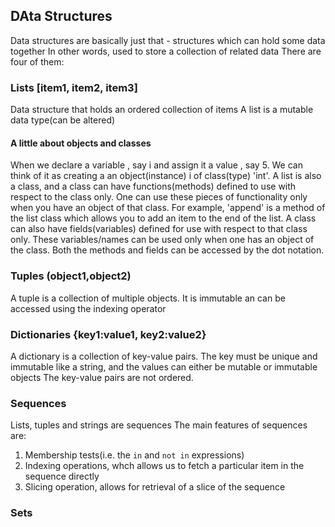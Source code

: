 ## DAta Structures
Data structures are basically just that - structures which can hold some data together
In other words, used to store a collection of related data
There are four of them:
### Lists [item1, item2, item3]
Data structure that holds an ordered collection of items
A list is a mutable data type(can be altered)

#### A little about objects and classes
When we declare a variable , say i and assign it a value , say 5.
We can think of it as creating a an object(instance) i of class(type) 'int'. 
A list is also a class, and a class can have functions(methods) defined to use 
with respect to the class only. One can use these pieces of functionality only 
when you have an object of that class. For example, 'append' is a method of the list class 
which allows you to add an item to the end of the list. A class can also have fields(variables)
defined for use with respect to that class only. These variables/names can be used only 
when one has an object of the class.
Both the methods and fields can be accessed by the dot notation.

### Tuples (object1,object2)
A tuple is a collection of multiple objects. 
It is immutable an can be accessed using the indexing
operator

### Dictionaries {key1:value1, key2:value2}
A dictionary is a collection of key-value pairs. 
The key must be unique and immutable like a string, and the values can either be mutable 
or immutable objects
The key-value pairs are not ordered.

### Sequences
Lists, tuples and strings are sequences
The main features of sequences are:
1. Membership tests(i.e. the `in` and `not in` expressions)
2. Indexing operations, whch allows us to fetch a particular item in the sequence directly
3. Slicing operation, allows for retrieval of a slice of the sequence

### Sets
